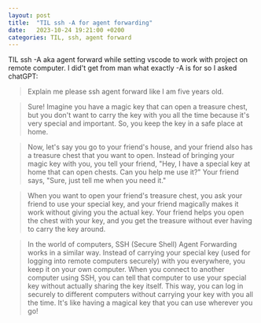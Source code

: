 ```yaml
---
layout: post
title:  "TIL ssh -A for agent forwarding"
date:   2023-10-24 19:21:00 +0200
categories: TIL, ssh, agent forward
---
```

TIL ssh -A aka agent forward while setting vscode to work with project on remote computer. I did't get from man what exactly -A is for so I asked chatGPT:

> Explain me please ssh agent forward like I am five years old.

> Sure! Imagine you have a magic key that can open a treasure chest, but you don't want to carry the key with you all the time because it's very special and important. So, you keep the key in a safe place at home.

> Now, let's say you go to your friend's house, and your friend also has a treasure chest that you want to open. Instead of bringing your magic key with you, you tell your friend, "Hey, I have a special key at home that can open chests. Can you help me use it?" Your friend says, "Sure, just tell me when you need it."

> When you want to open your friend's treasure chest, you ask your friend to use your special key, and your friend magically makes it work without giving you the actual key. Your friend helps you open the chest with your key, and you get the treasure without ever having to carry the key around.

> In the world of computers, SSH (Secure Shell) Agent Forwarding works in a similar way. Instead of carrying your special key (used for logging into remote computers securely) with you everywhere, you keep it on your own computer. When you connect to another computer using SSH, you can tell that computer to use your special key without actually sharing the key itself. This way, you can log in securely to different computers without carrying your key with you all the time. It's like having a magical key that you can use wherever you go!
